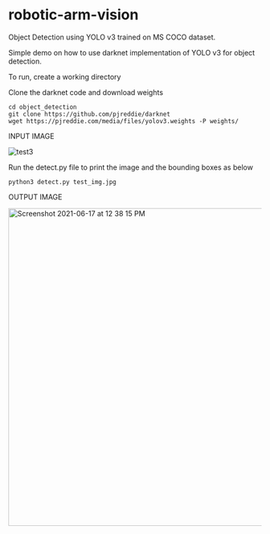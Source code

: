 # robotic-arm-vision

Object Detection using YOLO v3 trained on MS COCO dataset.

Simple demo on how to use darknet implementation of YOLO v3 for object detection.

To run, create a working directory

Clone the darknet code and download weights
```
cd object_detection
git clone https://github.com/pjreddie/darknet
wget https://pjreddie.com/media/files/yolov3.weights -P weights/
```


INPUT IMAGE

![test3](https://user-images.githubusercontent.com/8944710/125175148-10ea4800-e198-11eb-99b2-f7c3a86c6180.jpeg)


Run the detect.py file to print the image and the bounding boxes as below
```
python3 detect.py test_img.jpg
```
OUTPUT IMAGE

<img width="632" alt="Screenshot 2021-06-17 at 12 38 15 PM" src="https://user-images.githubusercontent.com/8944710/125175153-25c6db80-e198-11eb-9161-1dce6b7bb7e9.png">


